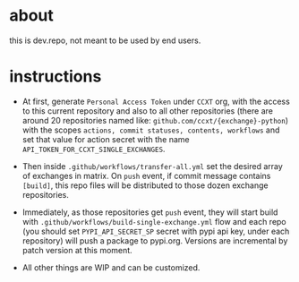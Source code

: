 # about

this is dev.repo, not meant to be used by end users.

# instructions

- At first, generate `Personal Access Token` under `CCXT` org, with the access to this current repository and also to all other repositories (there are around 20 repositories named like: `github.com/ccxt/{exchange}-python`) with the scopes `actions, commit statuses, contents, workflows` and set that value for action secret with the name `API_TOKEN_FOR_CCXT_SINGLE_EXCHANGES`.

- Then inside `.github/workflows/transfer-all.yml` set the desired array of exchanges in matrix. On `push` event, if commit message contains `[build]`, this repo files will be distributed to those dozen exchange repositories.

- Immediately, as those repositories get `push` event, they will start build with `.github/workflows/build-single-exchange.yml` flow and each repo (you should set `PYPI_API_SECRET_SP` secret with pypi api key, under each repository) will push a package to pypi.org. Versions are incremental by patch version at this moment.

- All other things are WIP and can be customized.